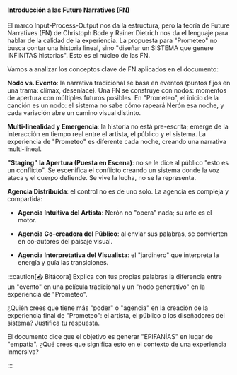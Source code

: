 #### Introducción a las Future Narratives (FN)

El marco Input-Process-Output nos da la estructura, pero la teoría de Future Narratives (FN) de Christoph 
Bode y Rainer Dietrich nos da el lenguaje para hablar de la calidad de la experiencia. La propuesta para 
"Prometeo" no busca contar una historia lineal, sino "diseñar un SISTEMA que genere INFINITAS historias". 
Esto es el núcleo de las FN.

Vamos a analizar los conceptos clave de FN aplicados en el documento:

**Nodo vs. Evento**: la narrativa tradicional se basa en eventos (puntos fijos en una trama: clímax, desenlace). 
Una FN se construye con nodos: momentos de apertura con múltiples futuros posibles. En "Prometeo", el inicio de 
la canción es un nodo: el sistema no sabe cómo rapeará Nerón esa noche, y cada variación abre un camino visual distinto.

**Multi-linealidad y Emergencia**: la historia no está pre-escrita; emerge de la interacción en tiempo real 
entre el artista, el público y el sistema. La experiencia de "Prometeo" es diferente cada noche, creando una 
narrativa multi-lineal.

**"Staging" la Apertura (Puesta en Escena)**: no se le dice al público "esto es un conflicto". Se escenifica el conflicto creando un sistema donde la voz ataca y el cuerpo defiende. Se vive la lucha, no se la representa.

**Agencia Distribuida**: el control no es de uno solo. La agencia es compleja y compartida:

- **Agencia Intuitiva del Artista**: Nerón no "opera" nada; su arte es el motor.

- **Agencia Co-creadora del Público**: al enviar sus palabras, se convierten en co-autores del paisaje visual.

- **Agencia Interpretativa del Visualista**: el "jardinero" que interpreta la energía y guía las transiciones.

:::caution[📤 Bitácora]
Explica con tus propias palabras la diferencia entre un "evento" en una película tradicional y un "nodo generativo" en la experiencia de "Prometeo".

¿Quién crees que tiene más "poder" o "agencia" en la creación de la experiencia final de "Prometeo": el artista, el público o los diseñadores del sistema? Justifica tu respuesta.

El documento dice que el objetivo es generar "EPIFANÍAS" en lugar de "empatía". ¿Qué crees que significa esto en el contexto de una experiencia inmersiva?

:::